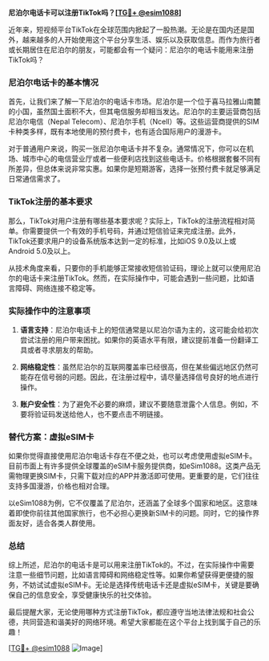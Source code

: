 **尼泊尔电话卡可以注册TikTok吗？[[TG💪+ @esim1088](https://t.me/s/esim1088)]**

近年来，短视频平台TikTok在全球范围内掀起了一股热潮。无论是在国内还是国外，越来越多的人开始使用这个平台分享生活、娱乐以及获取信息。而作为旅行者或长期居住在尼泊尔的朋友，可能都会有一个疑问：尼泊尔的电话卡能用来注册TikTok吗？

### 尼泊尔电话卡的基本情况

首先，让我们来了解一下尼泊尔的电话卡市场。尼泊尔是一个位于喜马拉雅山南麓的小国，虽然国土面积不大，但其电信服务却相当发达。尼泊尔的主要运营商包括尼泊尔电信（Nepal Telecom）、尼泊尔手机（Ncell）等。这些运营商提供的SIM卡种类多样，既有本地使用的预付费卡，也有适合国际用户的漫游卡。

对于普通用户来说，购买一张尼泊尔电话卡并不复杂。通常情况下，你可以在机场、城市中心的电信营业厅或者一些便利店找到这些电话卡。价格根据套餐不同有所差异，但总体来说非常实惠。如果你是短期游客，选择一张预付费卡就足够满足日常通信需求了。

### TikTok注册的基本要求

那么，TikTok对用户注册有哪些基本要求呢？实际上，TikTok的注册流程相对简单。你需要提供一个有效的手机号码，并通过短信验证来完成注册。此外，TikTok还要求用户的设备系统版本达到一定的标准，比如iOS 9.0及以上或Android 5.0及以上。

从技术角度来看，只要你的手机能够正常接收短信验证码，理论上就可以使用尼泊尔的电话卡来注册TikTok。然而，在实际操作中，可能会遇到一些问题，比如语言障碍、网络连接不稳定等。

### 实际操作中的注意事项

1. **语言支持**：尼泊尔电话卡上的短信通常是以尼泊尔语为主的，这可能会给初次尝试注册的用户带来困扰。如果你的英语水平有限，建议提前准备一份翻译工具或者寻求朋友的帮助。

2. **网络稳定性**：虽然尼泊尔的互联网覆盖率已经很高，但在某些偏远地区仍然可能存在信号弱的问题。因此，在注册过程中，请尽量选择信号良好的地点进行操作。

3. **账户安全性**：为了避免不必要的麻烦，建议不要随意泄露个人信息。例如，不要将验证码发送给他人，也不要点击不明链接。

### 替代方案：虚拟eSIM卡

如果你觉得直接使用尼泊尔电话卡存在不便之处，也可以考虑使用虚拟eSIM卡。目前市面上有许多提供全球覆盖的eSIM卡服务提供商，如eSim1088。这类产品无需物理更换SIM卡，只需下载对应的APP并激活即可使用。更重要的是，它们往往支持多国漫游，价格也相对合理。

以eSim1088为例，它不仅覆盖了尼泊尔，还涵盖了全球多个国家和地区。这意味着即使你前往其他国家旅行，也不必担心更换新SIM卡的问题。同时，它的操作界面友好，适合各类人群使用。

### 总结

综上所述，尼泊尔的电话卡是可以用来注册TikTok的。不过，在实际操作中需要注意一些细节问题，比如语言障碍和网络稳定性等。如果你希望获得更便捷的服务，不妨试试虚拟eSIM卡。无论是选择传统电话卡还是虚拟eSIM卡，关键是要确保自己的信息安全，享受健康快乐的社交体验。

最后提醒大家，无论使用哪种方式注册TikTok，都应遵守当地法律法规和社会公德，共同营造和谐美好的网络环境。希望大家都能在这个平台上找到属于自己的乐趣！

[[TG💪+ @esim1088](https://t.me/s/esim1088) ![Image](https://i.postimg.cc/4NQfJmqS/Snipaste-2025-05-13-00-14-12.png)]
